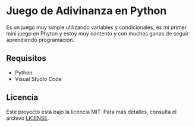 # Juego de Adivinanza en Python

Es un juego muy simple utilizando variables y condicionales, es mi primer mini juego en Phyton y estoy muy contento y con muchas ganas de seguir aprendiendo programación.

## Requisitos

- Python
- Visual Studio Code

## Licencia

Este proyecto está bajo la licencia MIT. Para más detalles, consulta el archivo [LICENSE](LICENSE).

